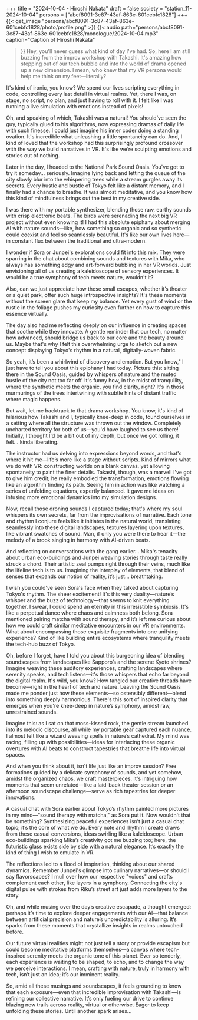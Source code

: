 +++
title = "2024-10-04 - Hiroshi Nakata"
draft = false
society = "station_11-2024-10-04"
persons = ["abcf8091-3c87-43af-863e-601cebfc1828"]
+++
{{< get_image "persons/abcf8091-3c87-43af-863e-601cebfc1828/photo/profile.png" >}}
{{< audio
    path="persons/abcf8091-3c87-43af-863e-601cebfc1828/monologue/2024-10-04.mp3" 
    caption="Caption of Hiroshi Nakata"
>}}
Hey, you'll never guess what kind of day I've had.
So, here I am still buzzing from the improv workshop with Takashi. It's amazing how stepping out of our tech bubble and into the world of drama opened up a new dimension. I mean, who knew that my VR persona would help me think on my feet—literally?

It's kind of ironic, you know? We spend our lives scripting everything in code, controlling every last detail in virtual realms. Yet, there I was, on stage, no script, no plan, and just having to roll with it. I felt like I was running a live simulation with emotions instead of pixels!

Oh, and speaking of which, Takashi was a natural! You should’ve seen the guy, typically glued to his algorithms, now expressing dramas of daily life with such finesse. I could just imagine his inner coder doing a standing ovation. It's incredible what unleashing a little spontaneity can do. And, I kind of loved that the workshop had this surprisingly profound crossover with the way we build narratives in VR. It's like we’re sculpting emotions and stories out of nothing. 

Later in the day, I headed to the National Park Sound Oasis. You've got to try it someday… seriously. Imagine lying back and letting the queue of the city slowly blur into the whispering trees while a stream gurgles away its secrets. Every hustle and bustle of Tokyo felt like a distant memory, and I finally had a chance to breathe. It was almost meditative, and you know how this kind of mindfulness brings out the best in my creative side.

I was there with my portable synthesizer, blending those raw, earthy sounds with crisp electronic beats. The birds were serenading the next big VR project without even knowing it! I had this absolute epiphany about merging AI with nature sounds—like, how something so organic and so synthetic could coexist and feel so seamlessly beautiful. It's like our own lives here—in constant flux between the traditional and ultra-modern.

I wonder if Sora or Junpei's explorations could fit into this mix. They were sparring in the chat about combining sounds and textures with Mika, who always has something edgy and art-forward bubbling in her VR worlds. Just envisioning all of us creating a kaleidoscope of sensory experiences. It would be a true symphony of tech meets nature, wouldn't it?

Also, can we just appreciate how these small escapes, whether it’s theater or a quiet park, offer such huge introspective insights? It's these moments without the screen glare that keep my balance. Yet every gust of wind or the rustle in the foliage pushes my curiosity even further on how to capture this essence virtually. 

The day also had me reflecting deeply on our influence in creating spaces that soothe while they innovate. A gentle reminder that our tech, no matter how advanced, should bridge us back to our core and the beauty around us. Maybe that's why I felt this overwhelming urge to sketch out a new concept displaying Tokyo's rhythm in a natural, digitally-woven fabric. 

So yeah, it’s been a whirlwind of discovery and emotion. But you know,"
I just have to tell you about this epiphany I had today. Picture this: sitting there in the Sound Oasis, guided by whispers of nature and the muted hustle of the city not too far off. It's funny how, in the midst of tranquility, where the synthetic meets the organic, you find clarity, right? It's in those murmurings of the trees intertwining with subtle hints of distant traffic where magic happens.

But wait, let me backtrack to that drama workshop. You know, it's kind of hilarious how Takashi and I, typically knee-deep in code, found ourselves in a setting where all the structure was thrown out the window. Completely uncharted territory for both of us—you'd have laughed to see us there! Initially, I thought I'd be a bit out of my depth, but once we got rolling, it felt... kinda liberating.

The instructor had us delving into expressions beyond words, and that's where it hit me—life’s more like a stage without scripts. Kind of mirrors what we do with VR: constructing worlds on a blank canvas, yet allowing spontaneity to paint the finer details. Takashi, though, was a marvel! I've got to give him credit; he really embodied the transformation, emotions flowing like an algorithm finding its path. Seeing him in action was like watching a series of unfolding equations, expertly balanced. It gave me ideas on infusing more emotional dynamics into my simulation designs.

Now, recall those droning sounds I captured today; that's where my soul whispers its own secrets, far from the improvisations of narrative. Each tone and rhythm I conjure feels like it initiates in the natural world, translating seamlessly into these digital landscapes, textures layering upon textures, like vibrant swatches of sound. Man, if only you were there to hear it—the melody of a brook singing in harmony with AI-driven beats. 

And reflecting on conversations with the gang earlier... Mika's tenacity about urban eco-buildings and Junpei weaving stories through taste really struck a chord. Their artistic zeal pumps right through their veins, much like the lifeline tech is to us. Imagining the interplay of elements, that blend of senses that expands our notion of reality, it’s just... breathtaking.

I wish you could've seen Sora's face when they talked about capturing Tokyo's rhythm. The sheer excitement! It's this very duality—nature’s whisper and the buzz of technology—that seems to knit everything together. I swear, I could spend an eternity in this irresistible symbiosis. It's like a perpetual dance where chaos and calmness both belong. Sora mentioned pairing matcha with sound therapy, and it’s left me curious about how we could craft similar meditative encounters in our VR environments. What about encompassing those exquisite fragments into one unifying experience? Kind of like building entire ecosystems where tranquility meets the tech-hub buzz of Tokyo.

Oh, before I forget, have I told you about this burgeoning idea of blending soundscapes from landscapes like Sapporo’s and the serene Kyoto shrines? Imagine weaving these auditory experiences, crafting landscapes where serenity speaks, and tech listens—it's those whispers that echo far beyond the digital realm.
It's wild, you know? How tangled our creative threads have become—right in the heart of tech and nature. Leaving the Sound Oasis made me ponder just how these elements—so ostensibly different—blend into something deeply harmonious. There's this sort of inspired clarity that emerges when you're knee-deep in nature’s symphony, amidst raw, unrestrained sounds. 

Imagine this: as I sat on that moss-kissed rock, the gentle stream launched into its melodic discourse, all while my portable gear captured each nuance. I almost felt like a wizard weaving spells in nature’s cathedral. My mind was racing, filling up with possibilities—ideas for interlacing these organic overtures with AI beats to construct tapestries that breathe life into virtual spaces.

And when you think about it, isn't life just like an improv session? Free formations guided by a delicate symphony of sounds, and yet somehow, amidst the organized chaos, we craft masterpieces. It's intriguing how moments that seem unrelated—like a laid-back theater session or an afternoon soundscape challenge—serve as rich tapestries for deeper innovations.

A casual chat with Sora earlier about Tokyo’s rhythm painted more pictures in my mind—"sound therapy with matcha," as Sora put it. Now wouldn't that be something? Synthesizing peaceful experiences isn’t just a casual chat topic; it’s the core of what we do. Every note and rhythm I create draws from these casual conversions, ideas swirling like a kaleidoscope. Urban eco-buildings sparking Mika’s creativity got me buzzing too; here, the futuristic glass exists side by side with a natural elegance. It’s exactly the kind of thing I wish to emulate in VR.

The reflections led to a flood of inspiration, thinking about our shared dynamics. Remember Junpei's glimpse into culinary narratives—or should I say
 flavorscapes? I mull over how our respective "voices" and crafts complement each other, like layers in a symphony. Connecting the city's digital pulse with strokes from Riku’s street art just adds more layers to the story.

Oh, and while musing over the day’s creative escapade, a thought emerged: perhaps it’s time to explore deeper engagements with our AI—that balance between artificial precision and nature’s unpredictability is alluring. It’s sparks from these moments that crystallize insights in realms untouched before.

Our future virtual realities might not just tell a story or provide escapism but could become meditative platforms themselves—a canvas where tech-inspired serenity meets the organic tone of this planet. Ever so tenderly, each experience is waiting to be shaped, to echo, and to change the way we perceive interactions. I mean, crafting with nature, truly in harmony with tech, isn’t just an idea; it’s our imminent reality.

So, amid all these musings and soundscapes, it feels grounding to know that each exposure—even that incredible improvisation with Takashi—is refining our collective narrative. It’s only fueling our drive to continue blazing new trails across reality, virtual or otherwise.
Eager to keep unfolding these stories. Until another spark arises...
